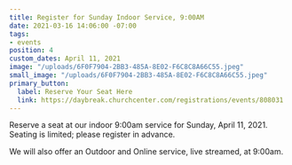 ```yaml
---
title: Register for Sunday Indoor Service, 9:00AM
date: 2021-03-16 14:06:00 -07:00
tags:
- events
position: 4
custom_dates: April 11, 2021
image: "/uploads/6F0F7904-2BB3-485A-8E02-F6C8C8A66C55.jpeg"
small_image: "/uploads/6F0F7904-2BB3-485A-8E02-F6C8C8A66C55.jpeg"
primary_button:
  label: Reserve Your Seat Here
  link: https://daybreak.churchcenter.com/registrations/events/808031
---
```


Reserve a seat at our indoor 9:00am service for Sunday, April 11, 2021.  Seating is limited; please register in advance.

We will also offer an Outdoor and Online service, live streamed, at 9:00am.